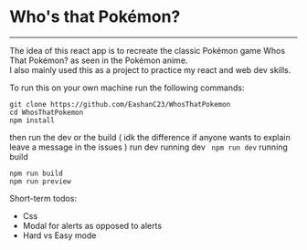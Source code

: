 # Who's that Pokémon? 

---

The idea of this react app is to recreate the classic Pokémon game Whos That Pokémon? as seen in the Pokémon anime.   
I also mainly used this as a project to practice my react and web dev skills.

To run this on your own machine run the following commands: 
```
git clone https://github.com/EashanC23/WhosThatPokemon
cd WhosThatPokemon
npm install
```
then run the dev or the build ( idk the difference if anyone wants to explain leave a message in the issues ) run dev 
running dev 
`` npm run dev``
running build 
``` 
npm run build 
npm run preview 
``` 
Short-term todos:
- Css 
- Modal for alerts as opposed to alerts
- Hard vs Easy mode  


